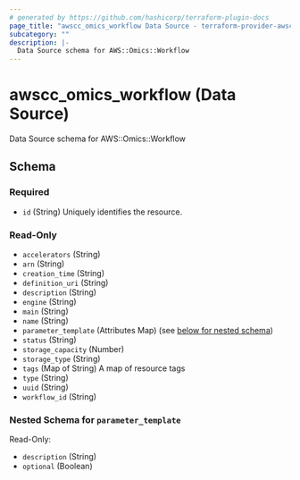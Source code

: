 ```yaml
---
# generated by https://github.com/hashicorp/terraform-plugin-docs
page_title: "awscc_omics_workflow Data Source - terraform-provider-awscc"
subcategory: ""
description: |-
  Data Source schema for AWS::Omics::Workflow
---
```


# awscc_omics_workflow (Data Source)

Data Source schema for AWS::Omics::Workflow



<!-- schema generated by tfplugindocs -->
## Schema

### Required

- `id` (String) Uniquely identifies the resource.

### Read-Only

- `accelerators` (String)
- `arn` (String)
- `creation_time` (String)
- `definition_uri` (String)
- `description` (String)
- `engine` (String)
- `main` (String)
- `name` (String)
- `parameter_template` (Attributes Map) (see [below for nested schema](#nestedatt--parameter_template))
- `status` (String)
- `storage_capacity` (Number)
- `storage_type` (String)
- `tags` (Map of String) A map of resource tags
- `type` (String)
- `uuid` (String)
- `workflow_id` (String)

<a id="nestedatt--parameter_template"></a>
### Nested Schema for `parameter_template`

Read-Only:

- `description` (String)
- `optional` (Boolean)
